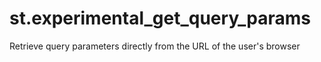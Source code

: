 # st.experimental_get_query_params
Retrieve query parameters directly from the URL of the user's browser
